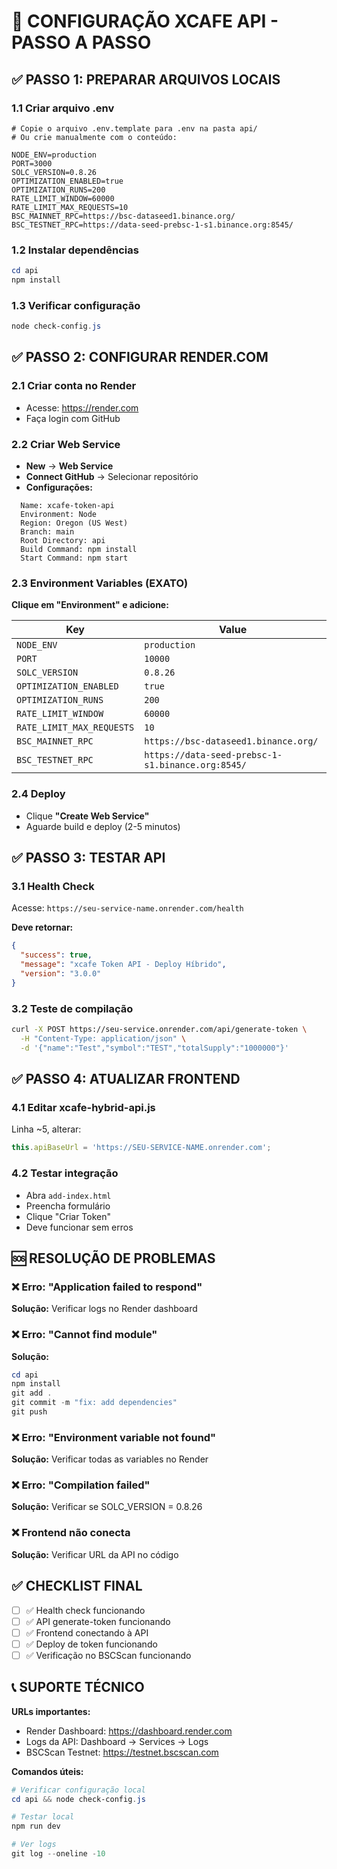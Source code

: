 # 🚀 CONFIGURAÇÃO XCAFE API - PASSO A PASSO

## ✅ **PASSO 1: PREPARAR ARQUIVOS LOCAIS**

### 1.1 Criar arquivo .env

```env
# Copie o arquivo .env.template para .env na pasta api/
# Ou crie manualmente com o conteúdo:

NODE_ENV=production
PORT=3000
SOLC_VERSION=0.8.26
OPTIMIZATION_ENABLED=true
OPTIMIZATION_RUNS=200
RATE_LIMIT_WINDOW=60000
RATE_LIMIT_MAX_REQUESTS=10
BSC_MAINNET_RPC=https://bsc-dataseed1.binance.org/
BSC_TESTNET_RPC=https://data-seed-prebsc-1-s1.binance.org:8545/
```

### 1.2 Instalar dependências

```powershell
cd api
npm install
```

### 1.3 Verificar configuração

```powershell
node check-config.js
```

## ✅ **PASSO 2: CONFIGURAR RENDER.COM**

### 2.1 Criar conta no Render

- Acesse: <https://render.com>
- Faça login com GitHub

### 2.2 Criar Web Service

- **New** → **Web Service**
- **Connect GitHub** → Selecionar repositório
- **Configurações:**

```render
  Name: xcafe-token-api
  Environment: Node
  Region: Oregon (US West)
  Branch: main
  Root Directory: api
  Build Command: npm install
  Start Command: npm start
```

### 2.3 Environment Variables (EXATO)

**Clique em "Environment" e adicione:**

| Key | Value |
|-----|-------|
| `NODE_ENV` | `production` |
| `PORT` | `10000` |
| `SOLC_VERSION` | `0.8.26` |
| `OPTIMIZATION_ENABLED` | `true` |
| `OPTIMIZATION_RUNS` | `200` |
| `RATE_LIMIT_WINDOW` | `60000` |
| `RATE_LIMIT_MAX_REQUESTS` | `10` |
| `BSC_MAINNET_RPC` | `https://bsc-dataseed1.binance.org/` |
| `BSC_TESTNET_RPC` | `https://data-seed-prebsc-1-s1.binance.org:8545/` |

### 2.4 Deploy

- Clique **"Create Web Service"**
- Aguarde build e deploy (2-5 minutos)

## ✅ **PASSO 3: TESTAR API**

### 3.1 Health Check

Acesse: `https://seu-service-name.onrender.com/health`

**Deve retornar:**

```json
{
  "success": true,
  "message": "xcafe Token API - Deploy Híbrido",
  "version": "3.0.0"
}
```

### 3.2 Teste de compilação

```bash
curl -X POST https://seu-service.onrender.com/api/generate-token \
  -H "Content-Type: application/json" \
  -d '{"name":"Test","symbol":"TEST","totalSupply":"1000000"}'
```

## ✅ **PASSO 4: ATUALIZAR FRONTEND**

### 4.1 Editar xcafe-hybrid-api.js

Linha ~5, alterar:

```javascript
this.apiBaseUrl = 'https://SEU-SERVICE-NAME.onrender.com';
```

### 4.2 Testar integração

- Abra `add-index.html`
- Preencha formulário
- Clique "Criar Token"
- Deve funcionar sem erros

## 🆘 **RESOLUÇÃO DE PROBLEMAS**

### ❌ Erro: "Application failed to respond"

**Solução:** Verificar logs no Render dashboard

### ❌ Erro: "Cannot find module"

**Solução:**

```powershell
cd api
npm install
git add .
git commit -m "fix: add dependencies"  
git push
```

### ❌ Erro: "Environment variable not found"

**Solução:** Verificar todas as variables no Render

### ❌ Erro: "Compilation failed"

**Solução:** Verificar se SOLC_VERSION = 0.8.26

### ❌ Frontend não conecta

**Solução:** Verificar URL da API no código

## ✅ **CHECKLIST FINAL**

- [ ] ✅ Health check funcionando
- [ ] ✅ API generate-token funcionando  
- [ ] ✅ Frontend conectando à API
- [ ] ✅ Deploy de token funcionando
- [ ] ✅ Verificação no BSCScan funcionando

## 📞 **SUPORTE TÉCNICO**

**URLs importantes:**

- Render Dashboard: <https://dashboard.render.com>
- Logs da API: Dashboard → Services → Logs
- BSCScan Testnet: <https://testnet.bscscan.com>

**Comandos úteis:**

```powershell
# Verificar configuração local
cd api && node check-config.js

# Testar local
npm run dev

# Ver logs
git log --oneline -10
```
